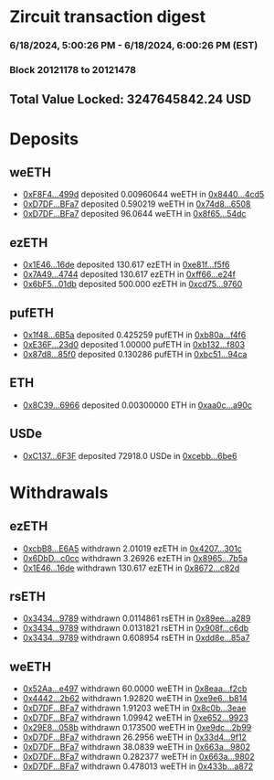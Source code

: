 # Zircuit transaction digest
### 6/18/2024, 5:00:26 PM - 6/18/2024, 6:00:26 PM (EST)
### Block 20121178 to 20121478

## Total Value Locked: 3247645842.24 USD

# Deposits
## weETH
- [0xF8F4...499d](https://etherscan.io/address/0xF8F4Bf008086d0CfaBd003B20EE3D36D19cF499d) deposited 0.00960644 weETH in [0x8440...4cd5](https://etherscan.io/tx/0xF8F4Bf008086d0CfaBd003B20EE3D36D19cF499d)
- [0xD7DF...BFa7](https://etherscan.io/address/0xD7DF7E085214743530afF339aFC420c7c720BFa7) deposited 0.590219 weETH in [0x74d8...6508](https://etherscan.io/tx/0xD7DF7E085214743530afF339aFC420c7c720BFa7)
- [0xD7DF...BFa7](https://etherscan.io/address/0xD7DF7E085214743530afF339aFC420c7c720BFa7) deposited 96.0644 weETH in [0x8f65...54dc](https://etherscan.io/tx/0xD7DF7E085214743530afF339aFC420c7c720BFa7)
## ezETH
- [0x1E46...16de](https://etherscan.io/address/0x1E4638de9088E6dCD970538F4C8A4020F36C16de) deposited 130.617 ezETH in [0xe81f...f5f6](https://etherscan.io/tx/0x1E4638de9088E6dCD970538F4C8A4020F36C16de)
- [0x7A49...4744](https://etherscan.io/address/0x7A493Be5c2ce014cD049Bf178a1ac0Db1B434744) deposited 130.617 ezETH in [0xff66...e24f](https://etherscan.io/tx/0x7A493Be5c2ce014cD049Bf178a1ac0Db1B434744)
- [0x6bF5...01db](https://etherscan.io/address/0x6bF52B769ac1697E8046568dd9af25a0833301db) deposited 500.000 ezETH in [0xcd75...9760](https://etherscan.io/tx/0x6bF52B769ac1697E8046568dd9af25a0833301db)
## pufETH
- [0x1f48...6B5a](https://etherscan.io/address/0x1f48E7577374898706077d419dc25F248Af06B5a) deposited 0.425259 pufETH in [0xb80a...f4f6](https://etherscan.io/tx/0x1f48E7577374898706077d419dc25F248Af06B5a)
- [0xE36F...23d0](https://etherscan.io/address/0xE36F3693874Ef56133e25200E74eF663ff2323d0) deposited 1.00000 pufETH in [0xb132...f803](https://etherscan.io/tx/0xE36F3693874Ef56133e25200E74eF663ff2323d0)
- [0x87d8...85f0](https://etherscan.io/address/0x87d8BDA1Ed4C94b95f7a25c656e47C6C0bD185f0) deposited 0.130286 pufETH in [0xbc51...94ca](https://etherscan.io/tx/0x87d8BDA1Ed4C94b95f7a25c656e47C6C0bD185f0)
## ETH
- [0x8C39...6966](https://etherscan.io/address/0x8C39beeA242D8852dD0214f420418A5F89676966) deposited 0.00300000 ETH in [0xaa0c...a90c](https://etherscan.io/tx/0x8C39beeA242D8852dD0214f420418A5F89676966)
## USDe
- [0xC137...6F3F](https://etherscan.io/address/0xC1373BB39d3046b17B13A6fcc3166f88045F6F3F) deposited 72918.0 USDe in [0xcebb...6be6](https://etherscan.io/tx/0xC1373BB39d3046b17B13A6fcc3166f88045F6F3F)
# Withdrawals
## ezETH
- [0xcbB8...E6A5](https://etherscan.io/address/0xcbB8d6e9003a626144aD3bA81b823622c71dE6A5) withdrawn 2.01019 ezETH in [0x4207...301c](https://etherscan.io/tx/0xcbB8d6e9003a626144aD3bA81b823622c71dE6A5)
- [0x6DbD...c0cc](https://etherscan.io/address/0x6DbD8Fb7Ebf8A7c79CD49f5c4a5075B57FAAc0cc) withdrawn 3.26926 ezETH in [0x8965...7b5a](https://etherscan.io/tx/0x6DbD8Fb7Ebf8A7c79CD49f5c4a5075B57FAAc0cc)
- [0x1E46...16de](https://etherscan.io/address/0x1E4638de9088E6dCD970538F4C8A4020F36C16de) withdrawn 130.617 ezETH in [0x8672...c82d](https://etherscan.io/tx/0x1E4638de9088E6dCD970538F4C8A4020F36C16de)
## rsETH
- [0x3434...9789](https://etherscan.io/address/0x34349c5569e7B846c3558961552D2202760A9789) withdrawn 0.0114861 rsETH in [0x89ee...a289](https://etherscan.io/tx/0x34349c5569e7B846c3558961552D2202760A9789)
- [0x3434...9789](https://etherscan.io/address/0x34349c5569e7B846c3558961552D2202760A9789) withdrawn 0.0131821 rsETH in [0x908f...c6db](https://etherscan.io/tx/0x34349c5569e7B846c3558961552D2202760A9789)
- [0x3434...9789](https://etherscan.io/address/0x34349c5569e7B846c3558961552D2202760A9789) withdrawn 0.608954 rsETH in [0xdd8e...85a7](https://etherscan.io/tx/0x34349c5569e7B846c3558961552D2202760A9789)
## weETH
- [0x52Aa...e497](https://etherscan.io/address/0x52Aa899454998Be5b000Ad077a46Bbe360F4e497) withdrawn 60.0000 weETH in [0x8eaa...f2cb](https://etherscan.io/tx/0x52Aa899454998Be5b000Ad077a46Bbe360F4e497)
- [0x4442...2b62](https://etherscan.io/address/0x444244Ff37B7Fee2108C85Ac200eFB870D392b62) withdrawn 1.92820 weETH in [0xe9e6...b814](https://etherscan.io/tx/0x444244Ff37B7Fee2108C85Ac200eFB870D392b62)
- [0xD7DF...BFa7](https://etherscan.io/address/0xD7DF7E085214743530afF339aFC420c7c720BFa7) withdrawn 1.91203 weETH in [0x8c0b...3eae](https://etherscan.io/tx/0xD7DF7E085214743530afF339aFC420c7c720BFa7)
- [0xD7DF...BFa7](https://etherscan.io/address/0xD7DF7E085214743530afF339aFC420c7c720BFa7) withdrawn 1.09942 weETH in [0xe652...9923](https://etherscan.io/tx/0xD7DF7E085214743530afF339aFC420c7c720BFa7)
- [0x29E8...058b](https://etherscan.io/address/0x29E866A8471DA4f89b4AFF3FD41c801d8027058b) withdrawn 0.173500 weETH in [0xe9dc...2b99](https://etherscan.io/tx/0x29E866A8471DA4f89b4AFF3FD41c801d8027058b)
- [0xD7DF...BFa7](https://etherscan.io/address/0xD7DF7E085214743530afF339aFC420c7c720BFa7) withdrawn 26.2956 weETH in [0x33d4...9f12](https://etherscan.io/tx/0xD7DF7E085214743530afF339aFC420c7c720BFa7)
- [0xD7DF...BFa7](https://etherscan.io/address/0xD7DF7E085214743530afF339aFC420c7c720BFa7) withdrawn 38.0839 weETH in [0x663a...9802](https://etherscan.io/tx/0xD7DF7E085214743530afF339aFC420c7c720BFa7)
- [0xD7DF...BFa7](https://etherscan.io/address/0xD7DF7E085214743530afF339aFC420c7c720BFa7) withdrawn 0.282377 weETH in [0x663a...9802](https://etherscan.io/tx/0xD7DF7E085214743530afF339aFC420c7c720BFa7)
- [0xD7DF...BFa7](https://etherscan.io/address/0xD7DF7E085214743530afF339aFC420c7c720BFa7) withdrawn 0.478013 weETH in [0x433b...a872](https://etherscan.io/tx/0xD7DF7E085214743530afF339aFC420c7c720BFa7)
